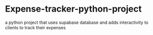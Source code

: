 # Expense-tracker-python-project
a python project that uses supabase database and adds interactivity to clients to track their expenses

